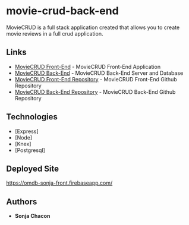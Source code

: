 # movie-crud-back-end

MovieCRUD is a full stack application created that allows you to create movie reviews in a full crud application.

## Links

* [MovieCRUD Front-End](https://omdb-sonja-front.firebaseapp.com/) - MovieCRUD Front-End Application
* [MovieCRUD Back-End](https://omdb-son.herokuapp.com/) - MovieCRUD Back-End Server and Database
* [MovieCRUD Front-End Repository](https://github.com/s0njablade/OMDB-Front-End/) - MovieCRUD Front-End Github Repository
* [MovieCRUD Back-End Repository](https://github.com/s0njablade/OMBD-Backend/) - MovieCRUD Back-End Github Repository

## Technologies

* [Express]
* [Node]
* [Knex]
* [Postgresql]

## Deployed Site 
https://omdb-sonja-front.firebaseapp.com/

## Authors

* **Sonja Chacon** 